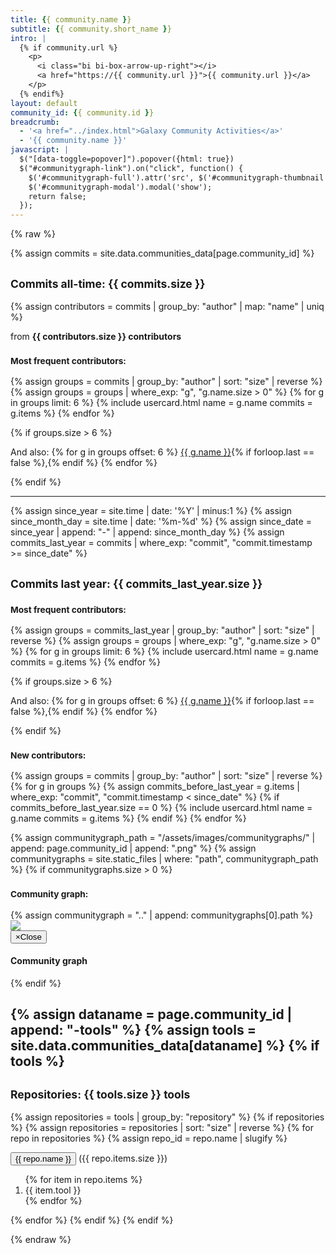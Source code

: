 ```yaml
---
title: {{ community.name }}
subtitle: {{ community.short_name }}
intro: |
  {% if community.url %}
    <p>
      <i class="bi bi-box-arrow-up-right"></i>
      <a href="https://{{ community.url }}">{{ community.url }}</a>
    </p>
  {% endif%}
layout: default
community_id: {{ community.id }}
breadcrumb:
  - '<a href="../index.html">Galaxy Community Activities</a>'
  - '{{ community.name }}'
javascript: |
  $("[data-toggle=popover]").popover({html: true})
  $("#communitygraph-link").on("click", function() {
    $('#communitygraph-full').attr('src', $('#communitygraph-thumbnail').attr('src'));
    $('#communitygraph-modal').modal('show');
    return false;
  });
---
```


{% raw %}

{% assign commits = site.data.communities_data[page.community_id] %}

<h2><small>Commits all-time: <b>{{ commits.size }}</b></small></h2>

{% assign contributors = commits | group_by: "author" | map: "name" | uniq %}
<p class="text-muted">from <b>{{ contributors.size }} contributors</b></p>

<h3><small><b>Most frequent contributors:</b></small></h3>
{% assign groups = commits | group_by: "author" | sort: "size" | reverse %}
{% assign groups = groups | where_exp: "g", "g.name.size > 0" %}
{% for g in groups limit: 6 %}
  {% include usercard.html name = g.name commits = g.items %}
{% endfor %}

{% if groups.size > 6 %}
<p>
And also:
{% for g in groups offset: 6 %}
  <a href="../contributors/{{ g.name }}.html">{{ g.name }}</a>{% if forloop.last == false %},{% endif %}
{% endfor %}
</p>
{% endif %}

---

{% assign since_year = site.time | date: '%Y' | minus:1 %}
{% assign since_month_day = site.time | date: '%m-%d' %}
{% assign since_date = since_year | append: "-" | append: since_month_day %}
{% assign commits_last_year = commits | where_exp: "commit", "commit.timestamp >= since_date" %}
<h2><small>Commits last year: <b>{{ commits_last_year.size }}</b></small></h2>

<h3><small><b>Most frequent contributors:</b></small></h3>
{% assign groups = commits_last_year | group_by: "author" | sort: "size" | reverse %}
{% assign groups = groups | where_exp: "g", "g.name.size > 0" %}
{% for g in groups limit: 6 %}
  {% include usercard.html name = g.name commits = g.items %}
{% endfor %}

{% if groups.size > 6 %}
<p>
And also:
{% for g in groups offset: 6 %}
  <a href="../contributors/{{ g.name }}.html">{{ g.name }}</a>{% if forloop.last == false %},{% endif %}
{% endfor %}
</p>
{% endif %}

<h3><small><b>New contributors:</b></small></h3>
{% assign groups = commits | group_by: "author" | sort: "size" | reverse %}
{% for g in groups %}
  {% assign commits_before_last_year = g.items | where_exp: "commit", "commit.timestamp < since_date" %}
  {% if commits_before_last_year.size == 0 %}
    {% include usercard.html name = g.name commits = g.items %}
  {% endif %}
{% endfor %}

{% assign communitygraph_path = "/assets/images/communitygraphs/" | append: page.community_id | append: ".png" %}
{% assign communitygraphs = site.static_files | where: "path", communitygraph_path %}
{% if communitygraphs.size > 0 %}
  <h3><small><b>Community graph:</b></small></h3>
  {% assign communitygraph = ".." | append: communitygraphs[0].path %}
  <a href="{{ communitygraph }}" id="communitygraph-link">
    <img id="communitygraph-thumbnail" src="{{ communitygraph }}" class="img-communitygraph img-thumbnail">
  </a>

  <!-- Creates the bootstrap modal where the image will appear -->
  <div class="modal fade" id="communitygraph-modal" tabindex="-1" role="dialog" aria-hidden="true">
    <div class="modal-dialog" style="max-width: 90%; width: auto;">
      <div class="modal-content">
        <div class="modal-header">
          <button type="button" class="close" data-dismiss="modal"><span aria-hidden="true">&times;</span><span class="sr-only">Close</span></button>
          <h4 class="modal-title">Community graph</h4>
        </div>
        <div class="modal-body">
          <img src="" id="communitygraph-full" style="max-width: 100%; max-height: 100%;">
        </div>
      </div>
    </div>
  </div>
{% endif %}

{% assign dataname = page.community_id | append: "-tools" %}
{% assign tools = site.data.communities_data[dataname] %}
{% if tools %}
---
<h2><small>Repositories: <b>{{ tools.size }} tools</b></small></h2>
{% assign repositories = tools | group_by: "repository" %}
{% if repositories %}
{% assign repositories = repositories | sort: "size" | reverse %}
{% for repo in repositories %}
{% assign repo_id = repo.name | slugify %}
<p>
  <button class="btn btn-link" type="button" data-toggle="collapse" data-target="#{{ repo_id }}" aria-expanded="false" aria-controls="{{ repo_id }}">
    {{ repo.name }}
  </button>
  ({{ repo.items.size }})
  <div class="collapse" id="{{ repo_id }}">
    <div class="card card-body">
      <ol>
        {% for item in repo.items %}
          <li>{{ item.tool }}</li>
        {% endfor %}
      </ol>
    </div>
  </div>
</p>
{% endfor %}
{% endif %}
{% endif %}

{% endraw %}
